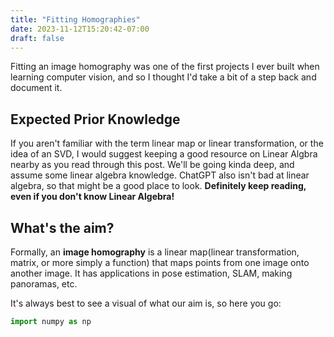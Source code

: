 ```yaml
---
title: "Fitting Homographies"
date: 2023-11-12T15:20:42-07:00
draft: false
---
```


Fitting an image homography was one of the first projects I ever built when learning computer vision, and so I thought I'd take a bit of a step back and document it.

## Expected Prior Knowledge
If you aren't familiar with the term linear map or linear transformation, or the idea of an SVD, I would suggest keeping a good resource on Linear Algbra nearby as you read through this post. We'll be going kinda deep, and assume some linear algebra knowledge. ChatGPT also isn't bad at linear algebra, so that might be a good place to look. **Definitely keep reading, even if you don't know Linear Algebra!**

## What's the aim?

Formally, an **image homography** is a linear map(linear transformation, matrix, or more simply a function) that maps points from one image onto another image. It has applications in pose estimation, SLAM, making panoramas, etc.

It's always best to see a visual of what our aim is, so here you go:

```py
import numpy as np

```
